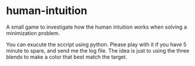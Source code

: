 # human-intuition

A small game to investigate how the human intuition works when solving a minimization problem.

You can exucute the sccript using python. 
Please play with it if you have 5 minute to spare, and send me the log file.
The idea is just to using the three blends to make a color that best match the target.
